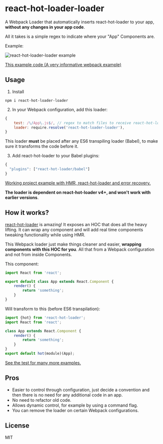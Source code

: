 # react-hot-loader-loader

A Webpack Loader that automatically inserts react-hot-loader to your app, **without any changes in your app code**.

All it takes is a simple regex to indicate where your "App" Components are.

Example:

![react-hot-loader-loader example](https://i.imgur.com/PQDkTdW.gif)

[This example code (A very informative webpack example)](https://github.com/NoamELB/react-hot-loader-loader/tree/master/examples/webpack)

## Usage

1.  Install

```
npm i react-hot-loader-loader
```

2.  In your Webpack configuration, add this loader:

```js
{
    test: /\/App\.js$/, // regex to match files to receive react-hot-loader functionality
    loader: require.resolve('react-hot-loader-loader'),
}
```

This loader **must** be placed after any ES6 transpiling loader (Babel), to make sure it transforms the code before it.

3.  Add react-hot-loader to your Babel plugins:

```js
{
  "plugins": ["react-hot-loader/babel"]
}
```

[Working project example with HMR, react-hot-loader and error recovery.](https://github.com/NoamELB/react-hot-loader-loader/tree/master/examples/webpack)

**The loader is dependent on react-hot-loader v4+, and won't work with earlier versions**.

## How it works?

[react-hot-loader](https://github.com/gaearon/react-hot-loader) is amazing! It exposes an HOC that does all the heavy lifting. It can wrap any component and will add real time components tweaking functionality while using HMR.

This Webpack loader just make things cleaner and easier, **wrapping components with this HOC for you**. All that from a Webpack configuration and not from inside Components.

This component:

```js
import React from 'react';

export default class App extends React.Component {
    render() {
        return 'something';
    }
}
```

Will transform to this (before ES6 transpilation):

```js
import {hot} from 'react-hot-loader';
import React from 'react';

class App extends React.Component {
    render() {
        return 'something';
    }
}
export default hot(module)(App);
```

[See the test for many more examples.](https://github.com/NoamELB/react-hot-loader-loader/blob/master/test/exampleFiles.js)

## Pros

*   Easier to control through configuration, just decide a convention and then there is no need for any additional code in an app.
*   No need to refactor old code.
*   Allows dynamic control, for example by using a command flag.
*   You can remove the loader on certain Webpack configurations.

## License

MIT
